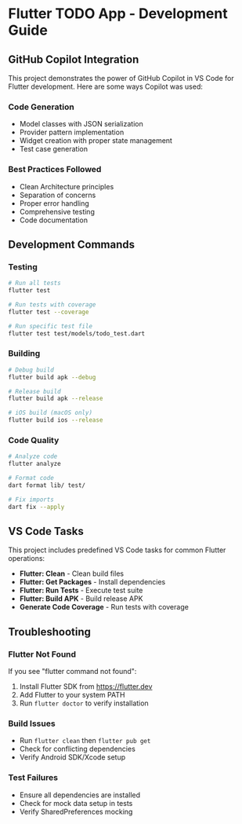 # Flutter TODO App - Development Guide

## GitHub Copilot Integration

This project demonstrates the power of GitHub Copilot in VS Code for Flutter development. Here are some ways Copilot was used:

### Code Generation
- Model classes with JSON serialization
- Provider pattern implementation
- Widget creation with proper state management
- Test case generation

### Best Practices Followed
- Clean Architecture principles
- Separation of concerns
- Proper error handling
- Comprehensive testing
- Code documentation

## Development Commands

### Testing
```bash
# Run all tests
flutter test

# Run tests with coverage
flutter test --coverage

# Run specific test file
flutter test test/models/todo_test.dart
```

### Building
```bash
# Debug build
flutter build apk --debug

# Release build
flutter build apk --release

# iOS build (macOS only)
flutter build ios --release
```

### Code Quality
```bash
# Analyze code
flutter analyze

# Format code
dart format lib/ test/

# Fix imports
dart fix --apply
```

## VS Code Tasks

This project includes predefined VS Code tasks for common Flutter operations:

- **Flutter: Clean** - Clean build files
- **Flutter: Get Packages** - Install dependencies  
- **Flutter: Run Tests** - Execute test suite
- **Flutter: Build APK** - Build release APK
- **Generate Code Coverage** - Run tests with coverage

## Troubleshooting

### Flutter Not Found
If you see "flutter command not found":
1. Install Flutter SDK from https://flutter.dev
2. Add Flutter to your system PATH
3. Run `flutter doctor` to verify installation

### Build Issues
- Run `flutter clean` then `flutter pub get`
- Check for conflicting dependencies
- Verify Android SDK/Xcode setup

### Test Failures
- Ensure all dependencies are installed
- Check for mock data setup in tests
- Verify SharedPreferences mocking
